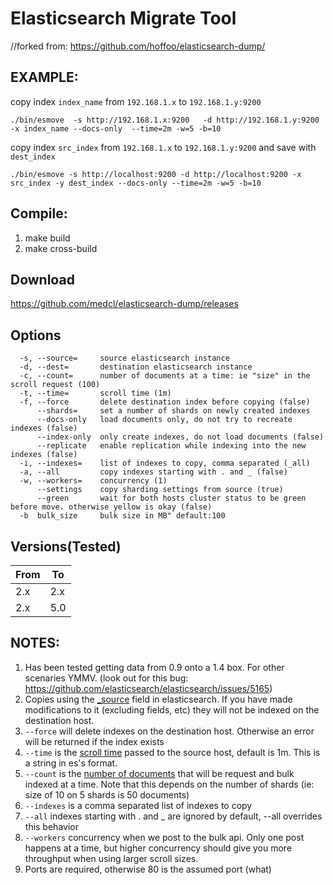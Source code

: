 # Elasticsearch Migrate Tool
//forked from: https://github.com/hoffoo/elasticsearch-dump/

## EXAMPLE:

copy index `index_name` from `192.168.1.x` to `192.168.1.y:9200`

```
./bin/esmove  -s http://192.168.1.x:9200   -d http://192.168.1.y:9200 -x index_name --docs-only  --time=2m -w=5 -b=10
```

copy index `src_index` from `192.168.1.x` to `192.168.1.y:9200` and save with `dest_index`

```
./bin/esmove -s http://localhost:9200 -d http://localhost:9200 -x src_index -y dest_index --docs-only --time=2m -w=5 -b=10
```

## Compile:

1. make build
2. make cross-build 

## Download
https://github.com/medcl/elasticsearch-dump/releases


## Options

```
  -s, --source=     source elasticsearch instance
  -d, --dest=       destination elasticsearch instance
  -c, --count=      number of documents at a time: ie "size" in the scroll request (100)
  -t, --time=       scroll time (1m)
  -f, --force       delete destination index before copying (false)
      --shards=     set a number of shards on newly created indexes
      --docs-only   load documents only, do not try to recreate indexes (false)
      --index-only  only create indexes, do not load documents (false)
      --replicate   enable replication while indexing into the new indexes (false)
  -i, --indexes=    list of indexes to copy, comma separated (_all)
  -a, --all         copy indexes starting with . and _ (false)
  -w, --workers=    concurrency (1)
      --settings    copy sharding settings from source (true)
      --green       wait for both hosts cluster status to be green before move. otherwise yellow is okay (false)
  -b  bulk_size 	bulk size in MB" default:100

```

Versions(Tested)
--------

From       | To
-----------|-----------
2.x | 2.x
2.x | 5.0


## NOTES:

1. Has been tested getting data from 0.9 onto a 1.4 box. For other scenaries YMMV. (look out for this bug: https://github.com/elasticsearch/elasticsearch/issues/5165)
1. Copies using the [_source](http://www.elasticsearch.org/guide/en/elasticsearch/reference/current/mapping-source-field.html) field in elasticsearch. If you have made modifications to it (excluding fields, etc) they will not be indexed on the destination host.
1. ```--force``` will delete indexes on the destination host. Otherwise an error will be returned if the index exists
1. ```--time``` is the [scroll time](http://www.elasticsearch.org/guide/en/elasticsearch/reference/current/search-request-scroll.html#scroll-search-context) passed to the source host, default is 1m. This is a string in es's format.
1. ```--count``` is the [number of documents](http://www.elasticsearch.org/guide/en/elasticsearch/reference/current/search-request-scroll.html#scroll-scan) that will be request and bulk indexed at a time. Note that this depends on the number of shards (ie: size of 10 on 5 shards is 50 documents)
1. ```--indexes``` is a comma separated list of indexes to copy
1. ```--all``` indexes starting with . and _ are ignored by default, --all overrides this behavior
1. ```--workers``` concurrency when we post to the bulk api. Only one post happens at a time, but higher concurrency should give you more throughput when using larger scroll sizes.
1. Ports are required, otherwise 80 is the assumed port (what)

